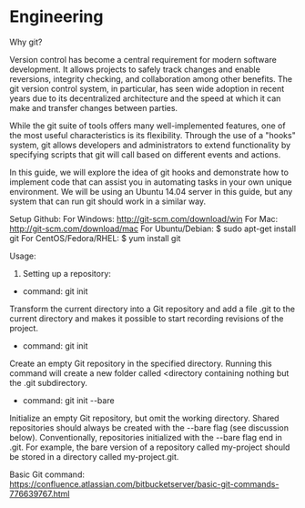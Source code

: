 # Engineering

Why git?

Version control has become a central requirement for modern software development. It allows projects to safely track changes and enable reversions, integrity checking, and collaboration among other benefits. The git version control system, in particular, has seen wide adoption in recent years due to its decentralized architecture and the speed at which it can make and transfer changes between parties.

While the git suite of tools offers many well-implemented features, one of the most useful characteristics is its flexibility. Through the use of a "hooks" system, git allows developers and administrators to extend functionality by specifying scripts that git will call based on different events and actions.

In this guide, we will explore the idea of git hooks and demonstrate how to implement code that can assist you in automating tasks in your own unique environment. We will be using an Ubuntu 14.04 server in this guide, but any system that can run git should work in a similar way.


Setup Github:
For Windows: http://git-scm.com/download/win
For Mac: http://git-scm.com/download/mac
For Ubuntu/Debian: $ sudo apt-get install git
For CentOS/Fedora/RHEL: $ yum install git


Usage:
1. Setting up a repository:

+ command: git init

Transform the current directory into a Git repository and add a file .git to the current directory and makes it possible to start recording revisions of the project.

+ command: git init <directory>

Create an empty Git repository in the specified directory. Running this command will create a new folder called <directory containing nothing but the .git subdirectory.

+ command: git init --bare <directory>

Initialize an empty Git repository, but omit the working directory. Shared repositories should always be created with the --bare flag (see discussion below). Conventionally, repositories initialized with the --bare flag end in .git. For example, the bare version of a repository called my-project should be stored in a directory called my-project.git.

Basic Git command:
https://confluence.atlassian.com/bitbucketserver/basic-git-commands-776639767.html
